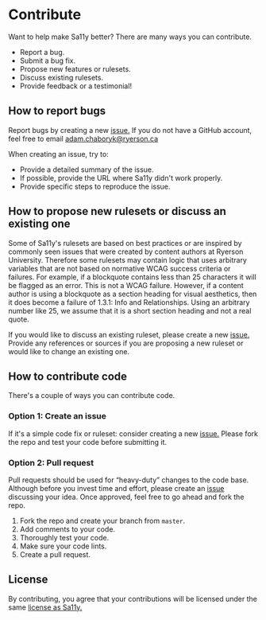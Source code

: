 # Contribute
Want to help make Sa11y better? There are many ways you can contribute.

- Report a bug.
- Submit a bug fix.
- Propose new features or rulesets.
- Discuss existing rulesets. 
- Provide feedback or a testimonial!

## How to report bugs
Report bugs by creating a new [issue.](https://github.com/ryersondmp/sa11y/issues) If you do not have a GitHub account, feel free to email [adam.chaboryk@ryerson.ca](mailto:adam.chaboryk@ryerson.ca) 

When creating an issue, try to: 
- Provide a detailed summary of the issue. 
- If possible, provide the URL where Sa11y didn't work properly. 
- Provide specific steps to reproduce the issue.

## How to propose new rulesets or discuss an existing one
Some of Sa11y's rulesets are based on best practices or are inspired by commonly seen issues that were created by content authors at Ryerson University. Therefore some rulesets may contain logic that uses arbitrary variables that are not based on normative WCAG success criteria or failures. For example, if a blockquote contains less than 25 characters it will be flagged as an error. This is not a WCAG failure. However, if a content author is using a blockquote as a section heading for visual aesthetics, then it does become a failure of 1.3.1: Info and Relationships. Using an arbitrary number like 25, we assume that it is a short section heading and not a real quote. 

If you would like to discuss an existing ruleset, please create a new [issue.](https://github.com/ryersondmp/sa11y/issues) Provide any references or sources if you are proposing a new ruleset or would like to change an existing one.

## How to contribute code
There's a couple of ways you can contribute code.

### Option 1: Create an issue
If it's a simple code fix or ruleset: consider creating a new [issue.](https://github.com/ryersondmp/sa11y/issues) Please fork the repo and test your code before submitting it.

### Option 2: Pull request
Pull requests should be used for “heavy-duty” changes to the code base. Although before you invest time and effort, please create an [issue](https://github.com/ryersondmp/sa11y/issues) discussing your idea. Once approved, feel free to go ahead and fork the repo. 

1. Fork the repo and create your branch from `master`.
2. Add comments to your code.
3. Thoroughly test your code.
4. Make sure your code lints.
5. Create a pull request.

## License
By contributing, you agree that your contributions will be licensed under the same [license as Sa11y.](https://github.com/ryersondmp/sa11y/blob/master/LICENSE.md)
